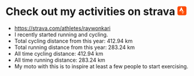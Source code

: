 # Check out my activities on strava ![logo](https://github.com/raywonkari/raywonkari/blob/master/logo/strava.png)
* https://strava.com/athletes/raywonkari
* I recently started running and cycling.
* Total cycling distance from this year: 412.94 km
* Total running distance from this year: 283.24 km
* All time cycling distance: 412.94 km
* All time running distance: 283.24 km
* My moto with this is to inspire at least a few people to start exercising.

